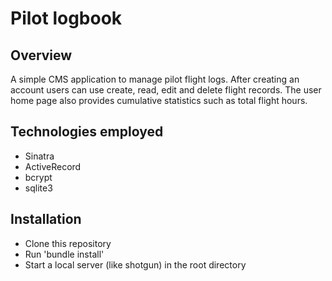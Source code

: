 # Pilot logbook

## Overview
A simple CMS application to manage pilot flight logs.  After creating an account
users can use create, read, edit and delete flight records.  The user home page
also provides cumulative statistics such as total flight hours.

## Technologies employed
* Sinatra
* ActiveRecord
* bcrypt
* sqlite3

## Installation
* Clone this repository
* Run 'bundle install'
* Start a local server (like shotgun) in the root directory
